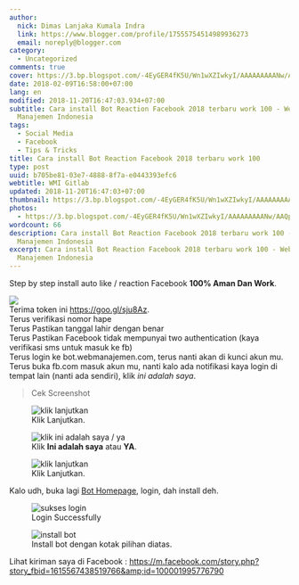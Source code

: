```yaml
---
author:
  nick: Dimas Lanjaka Kumala Indra
  link: https://www.blogger.com/profile/17555754514989936273
  email: noreply@blogger.com
category:
  - Uncategorized
comments: true
cover: https://3.bp.blogspot.com/-4EyGER4fK5U/Wn1wXZIwkyI/AAAAAAAAANw/AAQpyom5zrI4MJR0OOOVnkNizmucsqrDgCLcBGAs/s320/Screenshot_2018-02-09-16-56-15-284_com.android.chrome.png
date: 2018-02-09T16:58:00+07:00
lang: en
modified: 2018-11-20T16:47:03.934+07:00
subtitle: Cara install Bot Reaction Facebook 2018 terbaru work 100 - Website
  Manajemen Indonesia
tags:
  - Social Media
  - Facebook
  - Tips & Tricks
title: Cara install Bot Reaction Facebook 2018 terbaru work 100
type: post
uuid: b705be81-03e7-4888-8f7a-e0443393efc6
webtitle: WMI Gitlab
updated: 2018-11-20T16:47:03+07:00
thumbnail: https://3.bp.blogspot.com/-4EyGER4fK5U/Wn1wXZIwkyI/AAAAAAAAANw/AAQpyom5zrI4MJR0OOOVnkNizmucsqrDgCLcBGAs/s320/Screenshot_2018-02-09-16-56-15-284_com.android.chrome.png
photos:
  - https://3.bp.blogspot.com/-4EyGER4fK5U/Wn1wXZIwkyI/AAAAAAAAANw/AAQpyom5zrI4MJR0OOOVnkNizmucsqrDgCLcBGAs/s320/Screenshot_2018-02-09-16-56-15-284_com.android.chrome.png
wordcount: 66
description: Cara install Bot Reaction Facebook 2018 terbaru work 100 - Website
  Manajemen Indonesia
excerpt: Cara install Bot Reaction Facebook 2018 terbaru work 100 - Website
  Manajemen Indonesia
---
```


Step by step install auto like / reaction Facebook <b>100% Aman Dan Work</b>.<br><div><img src="https://3.bp.blogspot.com/-4EyGER4fK5U/Wn1wXZIwkyI/AAAAAAAAANw/AAQpyom5zrI4MJR0OOOVnkNizmucsqrDgCLcBGAs/s320/Screenshot_2018-02-09-16-56-15-284_com.android.chrome.png"></div>Terima token ini <a href="https://dimaslanjaka.000webhostapp.com/instagram/login-fb.php" rel="noopener noreferer nofollow">https://goo.gl/sju8Az</a>.<br>Terus verifikasi nomor hape<br>Terus Pastikan tanggal lahir dengan benar<br>Terus Pastikan Facebook tidak mempunyai two authentication (kaya verifikasi sms untuk masuk ke fb)<br>Terus login ke bot.webmanajemen.com, terus nanti akan di kunci akun mu.<br>Terus buka fb.com masuk akun mu, nanti kalo ada notifikasi kaya login di tempat lain (nanti ada sendiri), klik *ini adalah saya*. <blockquote>Cek Screenshot</blockquote><div><figure><img src="https://dimaslanjaka.000webhostapp.com/instagram/images/Ss2.png" alt="klik lanjutkan" title="klik lanjutkan"><figcaption class="w3-center">Klik Lanjutkan.</figcaption></figure> <figure><img src="https://dimaslanjaka.000webhostapp.com/instagram/images/Ss1.png" alt="klik ini adalah saya / ya" title="klik ini adalah saya / ya"><figcaption class="w3-center">Klik <b>Ini adalah saya</b> atau <b>YA</b>.</figcaption></figure> <figure><img src="https://dimaslanjaka.000webhostapp.com/instagram/images/Ss3.png" alt="klik lanjutkan" title="klik lanjutkan"><figcaption class="w3-center">Klik Lanjutkan.</figcaption></figure></div>Kalo udh, buka lagi <a href="https://dimaslanjaka.000webhostapp.com/instagram/login-fb.php" rel="noopener noreferer nofollow">Bot Homepage</a>, login, dah install deh. <div><figure>  <img src="https://imgdb.net/images/3608.png" alt="sukses login" title="sukses login">  <figcaption>Login Successfully</figcaption></figure> <figure>  <img src="https://imgdb.net/images/3607.png" alt="install bot" title="install bot">  <figcaption>Install bot dengan kotak pilihan diatas.</figcaption></figure></div>Lihat kiriman saya di Facebook : <a href="https://m.facebook.com/story.php?story_fbid=1615567438519766&amp;id=100001995776790" rel="noopener noreferer nofollow">https://m.facebook.com/story.php?story_fbid=1615567438519766&amp;id=100001995776790</a>